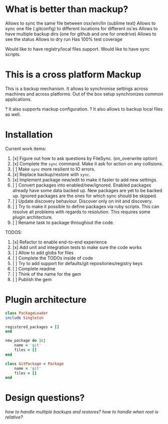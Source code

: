 What is better than mackup?
===========================

Allows to sync the same file between osx/win/lin (sublime text)
Allows to sync one file (.gitconfig) to different locations for different os'es
Allows to have multiple backup dirs (one for github and one for onedrive)
Allows to see the status
Allows to dry run
Has 100% test coverage

Would like to have registry/local files support.
Would like to have sync scripts.

# This is a cross platform Mackup

This is a backup mechanism.
It allows to synchronise settings across machines and across platforms.
Out of the box setup synchronizes common applications.

? It also supports mackup configuration.
? It also allows to backup local files as well.

# Installation

Current work items:

1. [x] Figure out how to ask questions by FileSync. (on_overwrite option) 
2. [x] Complete the `sync` command. Make it ask for action on any collisions.
3. [ ] Make `sync` more resilient to IO errors.
4. [x] Replace backup/restore with `sync`.
5. [x] Implement package new/edit to make it faster to add new settings.
6. [ ] Convert packages into enabled/new/ignored.
       Enabled packages already have some data backed up.
       New packages are yet to be backed up.
       Ignored packages are the ones for which sync should be skipped.
7. [ ] Update discovery behaviour. Discover only on init and discovery.
8. [ ] Try to make it possible to define packages via ruby scripts.
       This can resolve all problems with regards to resolution.
       This requires some plugin architecture.
9. [ ] Rename task to package throughout the code.

TODOS:
1. [x] Refactor to enable end-to-end experience
2. [x] Add unit and integration tests to make sure the code works
3. [ ] Allow to add globs for files
4. [ ] Complete the TODOs inside of code
5. [ ] Try to add support for defaults/git repositories/registry keys
6. [ ] Complete readme
7. [ ] Think of the name for the gem
8. [ ] Publish the gem

Plugin architecture
===================

```ruby
class PackageLoader
include Singleton

registered_packages = []
end
```

```ruby
new_package do |c|
    name = 'git'
    files = []
end
```

```ruby
class GitPackage < Package
    name = 'git'
    files = []
end
```

Design questions?
=================

_how to handle multiple backups and restores?_
_how to handle when root is relative?_